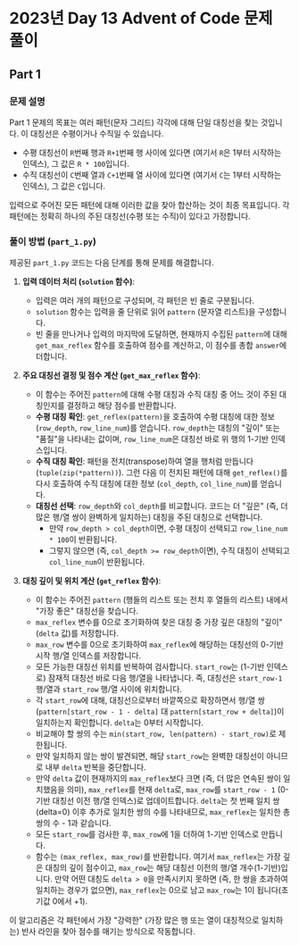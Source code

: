 # 2023년 Day 13 Advent of Code 문제 풀이

## Part 1

### 문제 설명

Part 1 문제의 목표는 여러 패턴(문자 그리드) 각각에 대해 단일 대칭선을 찾는 것입니다. 이 대칭선은 수평이거나 수직일 수 있습니다.

*   수평 대칭선이 `R`번째 행과 `R+1`번째 행 사이에 있다면 (여기서 `R`은 1부터 시작하는 인덱스), 그 값은 `R * 100`입니다.
*   수직 대칭선이 `C`번째 열과 `C+1`번째 열 사이에 있다면 (여기서 `C`는 1부터 시작하는 인덱스), 그 값은 `C`입니다.

입력으로 주어진 모든 패턴에 대해 이러한 값을 찾아 합산하는 것이 최종 목표입니다. 각 패턴에는 정확히 하나의 주된 대칭선(수평 또는 수직)이 있다고 가정합니다.

### 풀이 방법 (`part_1.py`)

제공된 `part_1.py` 코드는 다음 단계를 통해 문제를 해결합니다.

1.  **입력 데이터 처리 (`solution` 함수)**:
    *   입력은 여러 개의 패턴으로 구성되며, 각 패턴은 빈 줄로 구분됩니다.
    *   `solution` 함수는 입력을 줄 단위로 읽어 `pattern` (문자열 리스트)을 구성합니다.
    *   빈 줄을 만나거나 입력의 마지막에 도달하면, 현재까지 수집된 `pattern`에 대해 `get_max_reflex` 함수를 호출하여 점수를 계산하고, 이 점수를 총합 `answer`에 더합니다.

2.  **주요 대칭선 결정 및 점수 계산 (`get_max_reflex` 함수)**:
    *   이 함수는 주어진 `pattern`에 대해 수평 대칭과 수직 대칭 중 어느 것이 주된 대칭인지를 결정하고 해당 점수를 반환합니다.
    *   **수평 대칭 확인**: `get_reflex(pattern)`을 호출하여 수평 대칭에 대한 정보 (`row_depth`, `row_line_num`)를 얻습니다. `row_depth`는 대칭의 "깊이" 또는 "품질"을 나타내는 값이며, `row_line_num`은 대칭선 바로 위 행의 1-기반 인덱스입니다.
    *   **수직 대칭 확인**: 패턴을 전치(transpose)하여 열을 행처럼 만듭니다 (`tuple(zip(*pattern))`). 그런 다음 이 전치된 패턴에 대해 `get_reflex()`를 다시 호출하여 수직 대칭에 대한 정보 (`col_depth`, `col_line_num`)를 얻습니다.
    *   **대칭선 선택**: `row_depth`와 `col_depth`를 비교합니다. 코드는 더 "깊은" (즉, 더 많은 행/열 쌍이 완벽하게 일치하는) 대칭을 주된 대칭으로 선택합니다.
        *   만약 `row_depth > col_depth`이면, 수평 대칭이 선택되고 `row_line_num * 100`이 반환됩니다.
        *   그렇지 않으면 (즉, `col_depth >= row_depth`이면), 수직 대칭이 선택되고 `col_line_num`이 반환됩니다.

3.  **대칭 깊이 및 위치 계산 (`get_reflex` 함수)**:
    *   이 함수는 주어진 `pattern` (행들의 리스트 또는 전치 후 열들의 리스트) 내에서 "가장 좋은" 대칭선을 찾습니다.
    *   `max_reflex` 변수를 0으로 초기화하여 찾은 대칭 중 가장 깊은 대칭의 "깊이" (`delta` 값)를 저장합니다.
    *   `max_row` 변수를 0으로 초기화하여 `max_reflex`에 해당하는 대칭선의 0-기반 시작 행/열 인덱스를 저장합니다.
    *   모든 가능한 대칭선 위치를 반복하여 검사합니다. `start_row`는 (1-기반 인덱스로) 잠재적 대칭선 바로 다음 행/열을 나타냅니다. 즉, 대칭선은 `start_row-1` 행/열과 `start_row` 행/열 사이에 위치합니다.
    *   각 `start_row`에 대해, 대칭선으로부터 바깥쪽으로 확장하면서 행/열 쌍 (`pattern[start_row - 1 - delta]` 대 `pattern[start_row + delta]`)이 일치하는지 확인합니다. `delta`는 0부터 시작합니다.
    *   비교해야 할 쌍의 수는 `min(start_row, len(pattern) - start_row)`로 제한됩니다.
    *   만약 일치하지 않는 쌍이 발견되면, 해당 `start_row`는 완벽한 대칭선이 아니므로 내부 `delta` 반복을 중단합니다.
    *   만약 `delta` 값이 현재까지의 `max_reflex`보다 크면 (즉, 더 많은 연속된 쌍이 일치했음을 의미), `max_reflex`를 현재 `delta`로, `max_row`를 `start_row - 1` (0-기반 대칭선 이전 행/열 인덱스)로 업데이트합니다. `delta`는 첫 번째 일치 쌍(delta=0) 이후 추가로 일치한 쌍의 수를 나타내므로, `max_reflex`는 일치한 총 쌍의 수 - 1과 같습니다.
    *   모든 `start_row`를 검사한 후, `max_row`에 1을 더하여 1-기반 인덱스로 만듭니다.
    *   함수는 `(max_reflex, max_row)`를 반환합니다. 여기서 `max_reflex`는 가장 깊은 대칭의 깊이 점수이고, `max_row`는 해당 대칭선 이전의 행/열 개수(1-기반)입니다. 만약 어떤 대칭도 `delta > 0`을 만족시키지 못하면 (즉, 한 쌍을 초과하여 일치하는 경우가 없으면), `max_reflex`는 0으로 남고 `max_row`는 1이 됩니다(초기값 0에서 +1).

이 알고리즘은 각 패턴에서 가장 "강력한" (가장 많은 행 또는 열이 대칭적으로 일치하는) 반사 라인을 찾아 점수를 매기는 방식으로 작동합니다.
